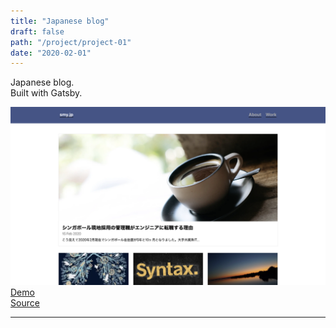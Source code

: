 ```yaml
---
title: "Japanese blog"
draft: false
path: "/project/project-01"
date: "2020-02-01"
---
```

Japanese blog.  
Built with Gatsby.  

![](./image/project01.png)
<a href="https://smy-jp.netlify.com/" target="_blank">Demo</a>  
<a href="https://github.com/sumi0820/smy.jp" target="_blank">Source</a>


---
